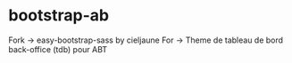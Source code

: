 # bootstrap-ab
Fork -> easy-bootstrap-sass by cieljaune
For -> Theme de tableau de bord back-office (tdb) pour ABT
